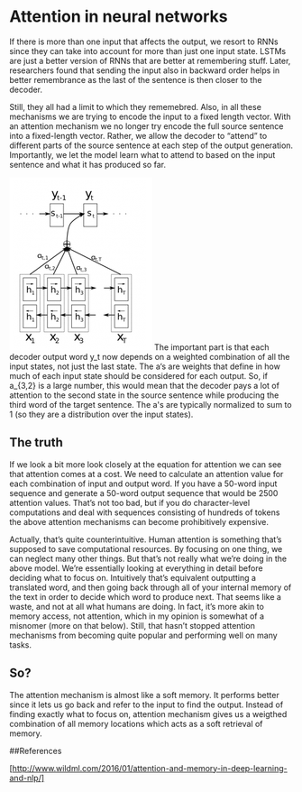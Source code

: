 # Attention in neural networks
If there is more than one input that affects the output, we resort to RNNs since they can take into account for more than just one input state. LSTMs are just a better version of RNNs that are better at remembering stuff. Later, researchers found that sending the input also in backward order helps in better remembrance as the last of the sentence is then closer to the decoder.

Still, they all had a limit to which they rememebred. Also, in all these mechanisms we are trying to encode the input to a fixed length vector. With an attention mechanism we no longer try encode the full source sentence into a fixed-length vector. Rather, we allow the decoder to “attend” to different parts of the source sentence at each step of the output generation. Importantly, we let the model learn what to attend to based on the input sentence and what it has produced so far.

![alt text](https://github.com/kritiagg/research-papers/blob/master/img/attention/attention.PNG)
The important part is that each decoder output word y_t now depends on a weighted combination of all the input states, not just the last state. The a‘s are weights that define in how much of each input state should be considered for each output. So, if a_{3,2} is a large number, this would mean that the decoder pays a lot of attention to the second state in the source sentence while producing the third word of the target sentence. The a's are typically normalized to sum to 1 (so they are a distribution over the input states).

## The truth
If we look a bit more look closely at the equation for attention we can see that attention comes at a cost. We need to calculate an attention value for each combination of input and output word. If you have a 50-word input sequence and generate a 50-word output sequence that would be 2500 attention values. That’s not too bad, but if you do character-level computations and deal with sequences consisting of hundreds of tokens the above attention mechanisms can become prohibitively expensive.

Actually, that’s quite counterintuitive. Human attention is something that’s supposed to save computational resources. By focusing on one thing, we can neglect many other things. But that’s not really what we’re doing in the above model. We’re essentially looking at everything in detail before deciding what to focus on. Intuitively that’s equivalent outputting a translated word, and then going back through all of your internal memory of the text in order to decide which word to produce next. That seems like a waste, and not at all what humans are doing. In fact, it’s more akin to memory access, not attention, which in my opinion is somewhat of a misnomer (more on that below). Still, that hasn’t stopped attention mechanisms from becoming quite popular and performing well on many tasks.

## So?

The attention mechanism is almost like a soft memory. It performs better since it lets us go back and refer to the input to find the output. Instead of finding exactly what to focus on, attention mechanism gives us a weigthed combination of all memory locations which acts as a soft retrieval of memory.

##References

[http://www.wildml.com/2016/01/attention-and-memory-in-deep-learning-and-nlp/]
